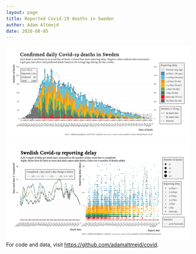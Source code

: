 ```yaml
---
layout: page
title: Reported Covid-19 deaths in Sweden
author: Adam Altmejd
date: 2020-08-05
---
```


![Graph of Swedish Covid-19 deaths with reporting delay.](deaths_lag_sweden_2020-08-05.png "Swedish Covid-19 deaths.")
![Graph of Swedish Covid-19 reporting delay in daily deaths.](lag_trend_sweden_2020-08-05.png "Trend in Swedish Covid-19 mortality reporting delay.")
For code and data, visit <https://github.com/adamaltmejd/covid>.
